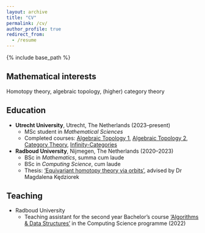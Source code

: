 ```yaml
---
layout: archive
title: "CV"
permalink: /cv/
author_profile: true
redirect_from:
  - /resume
---
```


{% include base_path %}

Mathematical interests
----------------------

Homotopy theory, algebraic topology, (higher) category theory

Education
---------

* **Utrecht University**, Utrecht, The Netherlands (2023–present)
  * MSc student in *Mathematical Sciences*
  * Completed courses: [Algebraic Topology 1](https://mastermath.datanose.nl/Summary/454), [Algebraic Topology 2](https://mastermath.datanose.nl/Summary/468), [Category Theory](https://mastermath.datanose.nl/Summary/434), [Infinity-Categories](https://mastermath.datanose.nl/Summary/449)
* **Radboud University**, Nijmegen, The Netherlands (2020–2023)
  * BSc in *Mathematics*, summa cum laude
  * BSc in *Computing Science*, cum laude
  * Thesis: [‘Equivariant homotopy theory via orbits’](/files/equivariant-homotopy-theory-via-orbits.pdf), advised by Dr Magdalena Kędziorek

Teaching
--------

* Radboud University
  * Teaching assistant for the second year Bachelor’s course [‘Algorithms & Data Structures’](https://www.ru.nl/courseguides/2022/science/vm/osirislinks/ibc/nwi-ibc027/) in the Computing Science programme (2022)
